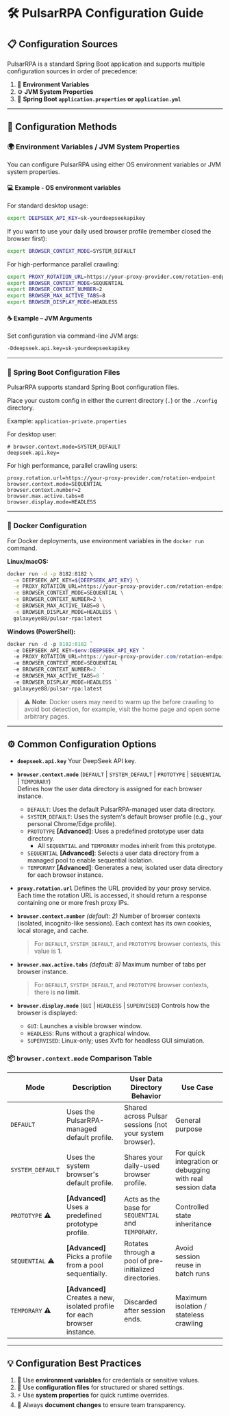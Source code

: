 # 🛠️ PulsarRPA Configuration Guide

## 📋 Configuration Sources

PulsarRPA is a standard Spring Boot application and supports multiple configuration sources in order of precedence:

1. 🔧 **Environment Variables**
2. ⚙️ **JVM System Properties**
3. 📝 **Spring Boot `application.properties` or `application.yml`**

---

## 🔧 Configuration Methods

### 🌍 Environment Variables / JVM System Properties

You can configure PulsarRPA using either OS environment variables or JVM system properties.

#### 💻 Example - OS environment variables

For standard desktop usage:
```bash
export DEEPSEEK_API_KEY=sk-yourdeepseekapikey
```

If you want to use your daily used browser profile (remember closed the browser first):
```bash
export BROWSER_CONTEXT_MODE=SYSTEM_DEFAULT
```

For high-performance parallel crawling:

```bash
export PROXY_ROTATION_URL=https://your-proxy-provider.com/rotation-endpoint
export BROWSER_CONTEXT_MODE=SEQUENTIAL
export BROWSER_CONTEXT_NUMBER=2
export BROWSER_MAX_ACTIVE_TABS=8
export BROWSER_DISPLAY_MODE=HEADLESS
```

#### ☕ Example – JVM Arguments

Set configuration via command-line JVM args:

```bash
-Ddeepseek.api.key=sk-yourdeepseekapikey
```

---

### 📝 Spring Boot Configuration Files

PulsarRPA supports standard Spring Boot configuration files.

Place your custom config in either the current directory (`.`) or the `./config` directory.

Example: `application-private.properties`

For desktop user:

```properties
# browser.context.mode=SYSTEM_DEFAULT
deepseek.api.key=
```

For high performance, parallel crawling users:
```properties
proxy.rotation.url=https://your-proxy-provider.com/rotation-endpoint
browser.context.mode=SEQUENTIAL
browser.context.number=2
browser.max.active.tabs=8
browser.display.mode=HEADLESS
```

---

### 🐳 Docker Configuration

For Docker deployments, use environment variables in the `docker run` command.

**Linux/macOS:**

```bash
docker run -d -p 8182:8182 \
  -e DEEPSEEK_API_KEY=${DEEPSEEK_API_KEY} \
  -e PROXY_ROTATION_URL=https://your-proxy-provider.com/rotation-endpoint \
  -e BROWSER_CONTEXT_MODE=SEQUENTIAL \
  -e BROWSER_CONTEXT_NUMBER=2 \
  -e BROWSER_MAX_ACTIVE_TABS=8 \
  -e BROWSER_DISPLAY_MODE=HEADLESS \
  galaxyeye88/pulsar-rpa:latest
```

**Windows (PowerShell):**

```powershell
docker run -d -p 8182:8182 `
  -e DEEPSEEK_API_KEY=$env:DEEPSEEK_API_KEY `
  -e PROXY_ROTATION_URL=https://your-proxy-provider.com/rotation-endpoint `
  -e BROWSER_CONTEXT_MODE=SEQUENTIAL `
  -e BROWSER_CONTEXT_NUMBER=2 `
  -e BROWSER_MAX_ACTIVE_TABS=8 `
  -e BROWSER_DISPLAY_MODE=HEADLESS `
  galaxyeye88/pulsar-rpa:latest
```

> ⚠️ **Note**: Docker users may need to warm up the before crawling to avoid bot detection, 
> for example, visit the home page and open some arbitrary pages.

---

## ⚙️ Common Configuration Options

* **`deepseek.api.key`**
  Your DeepSeek API key.

- **`browser.context.mode`** (`DEFAULT` | `SYSTEM_DEFAULT` | `PROTOTYPE` | `SEQUENTIAL` | `TEMPORARY`)  
  Defines how the user data directory is assigned for each browser instance.

  - `DEFAULT`: Uses the default PulsarRPA-managed user data directory.
  - `SYSTEM_DEFAULT`: Uses the system's default browser profile (e.g., your personal Chrome/Edge profile).
  - `PROTOTYPE` **[Advanced]**: Uses a predefined prototype user data directory.
    - All `SEQUENTIAL` and `TEMPORARY` modes inherit from this prototype.
  - `SEQUENTIAL` **[Advanced]**: Selects a user data directory from a managed pool to enable sequential isolation.
  - `TEMPORARY` **[Advanced]**: Generates a new, isolated user data directory for each browser instance.

* **`proxy.rotation.url`**
  Defines the URL provided by your proxy service.
  Each time the rotation URL is accessed, it should return a response containing one or more fresh proxy IPs.

* **`browser.context.number`** *(default: 2)*
  Number of browser contexts (isolated, incognito-like sessions).
  Each context has its own cookies, local storage, and cache.

  > For `DEFAULT`, `SYSTEM_DEFAULT`, and `PROTOTYPE` browser contexts, this value is **1**.

* **`browser.max.active.tabs`** *(default: 8)*
  Maximum number of tabs per browser instance.

  > For `DEFAULT`, `SYSTEM_DEFAULT`, and `PROTOTYPE` browser contexts, there is **no limit**.

* **`browser.display.mode`** (`GUI` | `HEADLESS` | `SUPERVISED`)
  Controls how the browser is displayed:

    * `GUI`: Launches a visible browser window.
    * `HEADLESS`: Runs without a graphical window.
    * `SUPERVISED`: Linux-only; uses Xvfb for headless GUI simulation.

### 📦 `browser.context.mode` Comparison Table

| Mode           | Description                                                                 | User Data Directory Behavior                             | Use Case            |
|----------------|-----------------------------------------------------------------------------|-----------------------------------------------------------|---------------------|
| `DEFAULT`      | Uses the PulsarRPA-managed default profile.                                 | Shared across Pulsar sessions (not your system browser).  | General purpose     |
| `SYSTEM_DEFAULT` | Uses the system browser's default profile.                                | Shares your daily-used browser profile.                   | For quick integration or debugging with real session data |
| `PROTOTYPE` ⚠️ | **[Advanced]** Uses a predefined prototype profile.                         | Acts as the base for `SEQUENTIAL` and `TEMPORARY`.        | Controlled state inheritance |
| `SEQUENTIAL` ⚠️ | **[Advanced]** Picks a profile from a pool sequentially.                   | Rotates through a pool of pre-initialized directories.     | Avoid session reuse in batch runs |
| `TEMPORARY` ⚠️  | **[Advanced]** Creates a new, isolated profile for each browser instance. | Discarded after session ends.                             | Maximum isolation / stateless crawling |

---

## 💡 Configuration Best Practices

1. 🔐 Use **environment variables** for credentials or sensitive values.
2. 📁 Use **configuration files** for structured or shared settings.
3. ⚡ Use **system properties** for quick runtime overrides.
4. 📝 Always **document changes** to ensure team transparency.
